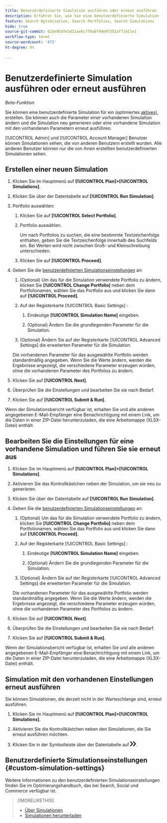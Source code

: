 ```yaml
---
title: Benutzerdefinierte Simulation ausführen oder erneut ausführen
description: Erfahren Sie, wie Sie eine benutzerdefinierte Simulation für ein Portfolio ausführen oder erneut ausführen.
feature: Search Optimization, Search Portfolios, Search Simulations
hide: true
source-git-commit: 62de95d7e3d21ae6c7f0a6f40e97352af71411e1
workflow-type: tm+mt
source-wordcount: '473'
ht-degree: 0%

---
```


# Benutzerdefinierte Simulation ausführen oder erneut ausführen

*Beta-Funktion*

Sie können eine benutzerdefinierte Simulation für ein (optimiertes [&#x200B; aktives) &#x200B;](/help/search-social-commerce/new-ui/manage/portfolios/portfolio-about.md) erstellen. Sie können auch die Parameter einer vorhandenen Simulation ändern und die Simulation neu generieren oder eine vorhandene Simulation mit den vorhandenen Parametern erneut ausführen.

[!UICONTROL Admin] und [!UICONTROL Account Manager] Benutzer können Simulationen sehen, die von anderen Benutzern erstellt wurden. Alle anderen Benutzer können nur die von ihnen erstellten benutzerdefinierten Simulationen sehen.

## Erstellen einer neuen Simulation

1. Klicken Sie im Hauptmenü auf **[!UICONTROL Plan]>[!UICONTROL Simulations]**.

1. Klicken Sie über der Datentabelle auf **[!UICONTROL Run Simulation]**.

1. Portfolio auswählen:

   1. Klicken Sie auf **[!UICONTROL Select Portfolio]**.

   1. Portfolio auswählen.

      Um nach Portfolios zu suchen, die eine bestimmte Textzeichenfolge enthalten, geben Sie die Textzeichenfolge innerhalb des Suchfelds ein. Bei Werten wird nicht zwischen Groß- und Kleinschreibung unterschieden.

   1. Klicken Sie auf **[!UICONTROL Proceed]**.

1. Geben Sie die [benutzerdefinierten Simulationseinstellungen](#custom-simulation-settings) an:

   1. (Optional) Um das für die Simulation verwendete Portfolio zu ändern, klicken Sie **[!UICONTROL Change Portfolio]** neben dem Portfolionamen, wählen Sie das Portfolio aus und klicken Sie dann auf **[!UICONTROL Proceed]**.

   1. Auf der Registerkarte [!UICONTROL Basic Settings] :

      1. Eindeutige **[!UICONTROL Simulation Name]** eingeben.

      1. (Optional) Ändern Sie die grundlegenden Parameter für die Simulation.

   1. (Optional) Ändern Sie auf der Registerkarte [!UICONTROL Advanced Settings] die erweiterten Parameter für die Simulation.

   Die vorhandenen Parameter für das ausgewählte Portfolio werden standardmäßig angegeben. Wenn Sie die Werte ändern, werden die Ergebnisse angezeigt, die verschiedene Parameter erzeugen würden, ohne die vorhandenen Parameter des Portfolios zu ändern.

1. Klicken Sie auf **[!UICONTROL Next]**.

1. Überprüfen Sie die Einstellungen und bearbeiten Sie sie nach Bedarf.

1. Klicken Sie auf **[!UICONTROL Submit & Run]**.

Wenn der Simulationsbericht verfügbar ist, erhalten Sie und alle anderen angegebenen E-Mail-Empfänger eine Benachrichtigung mit einem Link, um die Daten in einer ZIP-Datei herunterzuladen, die eine Arbeitsmappe (XLSX-Datei) enthält.

<!-- Still true:  When the results for any report type include more than 60,000 rows, the workbook includes multiple worksheets. -->

## Bearbeiten Sie die Einstellungen für eine vorhandene Simulation und führen Sie sie erneut aus

1. Klicken Sie im Hauptmenü auf **[!UICONTROL Plan]>[!UICONTROL Simulations]**.

1. Aktivieren Sie das Kontrollkästchen neben der Simulation, um sie neu zu generieren.

1. Klicken Sie über der Datentabelle auf **[!UICONTROL Run Simulation]**.

1. Geben Sie die [benutzerdefinierten Simulationseinstellungen](#custom-simulation-settings) an:

   1. (Optional) Um das für die Simulation verwendete Portfolio zu ändern, klicken Sie **[!UICONTROL Change Portfolio]** neben dem Portfolionamen, wählen Sie das Portfolio aus und klicken Sie dann auf **[!UICONTROL Proceed]**.

   1. Auf der Registerkarte [!UICONTROL Basic Settings] :

      1. Eindeutige **[!UICONTROL Simulation Name]** eingeben.

      1. (Optional) Ändern Sie die grundlegenden Parameter für die Simulation.

   1. (Optional) Ändern Sie auf der Registerkarte [!UICONTROL Advanced Settings] die erweiterten Parameter für die Simulation.

   Die vorhandenen Parameter für das ausgewählte Portfolio werden standardmäßig angegeben. Wenn Sie die Werte ändern, werden die Ergebnisse angezeigt, die verschiedene Parameter erzeugen würden, ohne die vorhandenen Parameter des Portfolios zu ändern.

1. Klicken Sie auf **[!UICONTROL Next]**.

1. Überprüfen Sie die Einstellungen und bearbeiten Sie sie nach Bedarf.

1. Klicken Sie auf **[!UICONTROL Submit & Run]**.

Wenn der Simulationsbericht verfügbar ist, erhalten Sie und alle anderen angegebenen E-Mail-Empfänger eine Benachrichtigung mit einem Link, um die Daten in einer ZIP-Datei herunterzuladen, die eine Arbeitsmappe (XLSX-Datei) enthält.

<!-- Still true:  When the results for any report type include more than 60,000 rows, the workbook includes multiple worksheets. -->

## Simulation mit den vorhandenen Einstellungen erneut ausführen

Sie können Simulationen, die derzeit nicht in der Warteschlange sind, erneut ausführen.

1. Klicken Sie im Hauptmenü auf **[!UICONTROL Plan]>[!UICONTROL Simulations]**.

1. Aktivieren Sie die Kontrollkästchen neben den Simulationen, die Sie erneut ausführen möchten.

1. Klicken Sie in der Symbolleiste über der Datentabelle auf ![Rerun](/help/search-social-commerce/assets/rerun.png "Rerun").

## Benutzerdefinierte Simulationseinstellungen {#custom-simulation-settings}

Weitere Informationen zu den benutzerdefinierten Simulationseinstellungen finden Sie im Optimierungshandbuch, das bei Search, Social und Commerce verfügbar ist.

>[!MORELIKETHIS]
>
>* [Über Simulationen](simulation-about.md)
>* [Simulationen herunterladen](simulation-download.md)
